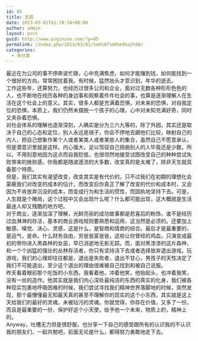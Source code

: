 ```yaml
---
id: 85
title: 无题
date: 2013-03-01T01:19:34+00:00
author: admin
layout: post
guid: http://www.piginzoo.com/?p=85
permalink: /index.php/2013/03/01/%e6%97%a0%e9%a2%98/
categories:
  - 未分类
---
```

<div>
  最近在为公司的事不停奔波忙碌，心中充满焦虑，如何才能赚到钱，如何能找到一个很好的方向，常常困扰着我。有时候，猛然抬头才意识到，年华的逝去。
</div>

<div>
</div>

<div>
  <div>
    工作这些年，还算努力，也经历过很多公司和企业，面对过无数各种形形色色的人，也不断地在经历各种的身边事和观察着件件社会的事，也算是逐渐理解人在生活在这个社会上的意义。其实，很多人都是充满着恐惧，对未来的恐惧，对自我定位的恐惧，本质上，我们仍然未摆脱一个孩子的心理，心中对未知充满好奇，同时又夹杂着恐惧。
  </div>
  
  <div>
  </div>
  
  <div>
    对社会体系的理解也逐渐深刻，人确实是分为三六九等的，除了外因，其实还是取决于自己的心态和定位，别人永远是镜子，你会不停地去跟他们比较，映射自己的内人，把自己想象作某个人或者某类人或者某些人的集合，虽然自己不愿意承认，但是潜意识里就是这样。内心强大，足以驾驭自己扭曲别人的人毕竟还是少数。所以，不用刻意地因为这点而自我贬低，也很坦然地接受试图改变自己的种种尝试失败带来的挫败感。你我都是随波逐流的大多数，改变真的是太难了，除非天生就具备那个特质。
  </div>
  
  <div>
  </div>
  
  <div>
    但是，我们其实有渴望改变，改变其实是有代价的，只不过我们在初期的理想化会蒙蔽我们对改变的成本的估计，而改变后你真正了解了改变的代价和成本时，又会因为不肯放弃沉没的成本，而变成行为和生活的惯性，而固执地坚持下去。可是，人生就是个赌局，这个过程中又会出现什么呢？什么都可能出现，这大概就是生活最迷人却又残酷的地方吧。
  </div>
  
  <div>
  </div>
  
  <div>
    对于商业，逐渐加深了理解，光鲜亮丽的成功故事都是悲喜后的粉饰，谁不是经历过血淋淋的存活，基本的商业游戏规则要熟悉和运用，这当然是必须的。还要加上敏感、嗅觉、决心、灵感，这是什么，是智商和情商的综合。最后才是最重要的，是运气，是命。什么财务自由，穷爸爸富爸爸，这些让你曾经的鸡血，只演变成最初的带你进入黑森林的女巫，早已消逝地无影无踪。而，面对黑漆漆的这片森林，和一个个凶猛的强壮的丛林存活者，你只有坚持活下去或者选择放弃退出游戏。玩游戏，我们的心理却往往都是，退出是失败者，退出不甘心，男孩子的天性决定了我们不可能退出，至少这个退出的理由很难被自己找到和被自己说服。
  </div>
  
  <div>
  </div>
  
  <div>
    昨天看着眼前那个吃饭的小东西，我看着他，冲着他笑，他抬起头，也冲着我笑，没有一丝的造作。他其实就是我们内心深处最纯洁的东西的真实的化身，我们被各种现实包裹地呼吸困难的时候，我们尝试寻找我们精神世界落脚地的时候，突然发现，那个最懵懂最无知最天真的甚至不理解你的现实的这个小东西，其实就是这上天给我们的最好的灵魂，未被玷污的灵魂。你就觉得，你存在价值，又多了一份，而且是最重要的一份，保护好这个小天使，给予他一个未来，物质上的，精神上的。
  </div>
  
  <div>
  </div>
  
  <div>
    Anyway，吐槽无力但是很舒服，也分享一下自己的感受跟所有的认识我的不认识我的朋友们，一起共勉吧，前面无论是什么，都得努力勇敢地走下去。
  </div>
</div>